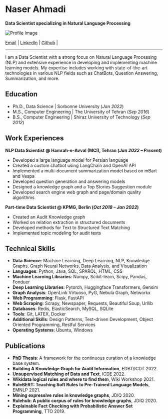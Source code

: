 # Naser Ahmadi

**Data Scientist specializing in Natural Language Processing**

![Profile Image](link_to_your_profile_image)

[Email](mailto:ahmadi.naser68@gmail.com) | 
[LinkedIn](https://www.linkedin.com/in/naser-ahmadi-ab028419a/) | 
[Github](https://github.com/naserahmadi) | 

---

I am a Data Scientist with a strong focus on Natural Language Processing (NLP) and extensive experience in developing and implementing machine learning models. My expertise includes working with state-of-the-art technologies in various NLP fields such as ChatBots, Question Answering, Summarization, and more.

## Education
- Ph.D., Data Science | Sorbonne University (_Jan 2022_)								       		
- M.S., Computer Engineering	| The University of Tehran (_Sep 2016_)	 			        		
- B.S., Computer Engineering | Shiraz University of Technology (_Sep 2012_)


## Work Experiences

**NLP Data Scientist @ Hamrah-e-Avval (MCI), Tehran (_Jan 2022 – Present_)**
- Developed a large language model for Persian language
- Created a custom chatbot using LangChain and OpenAI API
- Implemented a multi-document summarization model based on mBart and Vespa
- Developed question generation and answering models
- Designed a knowledge graph and a Top Stories Suggestion module
- Developed search engine web graph and page/domain quality algorithms

**Part-time Data Scientist @ KPMG, Berlin (_Oct 2018 – Jan 2022_)**
- Created an Audit Knowledge graph
- Worked on relation extraction in structured documents
- Developed methods for Text to Structured Text Matching
- Implemented topic modeling for audit texts


## Technical Skills

- **Data Science**: Machine Learning, Deep Learning, NLP, Knowledge Graphs, Graph Neural Networks, Data Analysis, and Visualization
- **Languages**: Python, Java, SQL, SPARQL, HTML, CSS
- **Machine Learning Libraries**: Numpy, Scikit-learn, Scipy, Pandas, Fonduer
- **Deep Learning Libraries**: Pytorch, Huggingface Transformers, Gensim
- **Graph Analysis**: OpenLink Virtuoso, PyG, Nebula Graph, Networkx
- **Web Programming**: Flask, FastAPI
- **Web Scraping**: Scrapy, Newspaper, Requests, Beautiful Soup, Urllib
- **Databases**: Redis, ElasticSearch, MySQL, SQLite
- **Tools**: Git, LATEX, Docker
- **Additional Skills**: Design Patterns, Test-driven Development, Object Oriented Programming, Restful Services
- **Operating Systems**: Ubuntu, Windows


## Publications

- **PhD Thesis**: A framework for the continuous curation of a knowledge base system.
- **Building A Knowledge Graph for Audit Information**, EDBT/ICDT 2022.
- **Unsupervised Matching of Data and Text**, ICDE 2022.
- **Wikidata logical rules and where to find them**, Wiki Workshop 2021.
- **RuleBERT: Teaching Soft Rules to Pre-Trained Language Models**, EMNLP 2021.
- **Mining expressive rules in knowledge graphs**, JDIQ 2020.
- **Rulehub: A public corpus of rules for knowledge graphs**, JDIQ 2020.
- **Explainable Fact Checking with Probabilistic Answer Set Programming**, TTO 2019.
